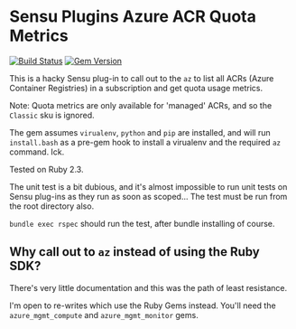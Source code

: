 Sensu Plugins Azure ACR Quota Metrics
=====================================

[![Build Status](https://travis-ci.com/ElvenSpellmaker/sensu-plugins-azure-acr-quota-metrics.svg?branch=master)](https://travis-ci.com/ElvenSpellmaker/sensu-plugins-azure-acr-quota-metrics) [![Gem Version](https://badge.fury.io/rb/sensu-plugins-azure-acr-quota-metrics.svg)](https://badge.fury.io/rb/sensu-plugins-azure-acr-quota-metrics)

This is a hacky Sensu plug-in to call out to the `az` to list all ACRs (Azure
Container Registries) in a subscription and get quota usage metrics.

Note: Quota metrics are only available for 'managed' ACRs, and so the `Classic`
sku is ignored.

The gem assumes `virualenv`, `python` and `pip` are installed, and will run
`install.bash` as a pre-gem hook to install a virualenv and the required `az`
command. Ick.

Tested on Ruby 2.3.

The unit test is a bit dubious, and it's almost impossible to run unit tests on
Sensu plug-ins as they run as soon as scoped...
The test must be run from the root directory also.

`bundle exec rspec` should run the test, after bundle installing of course.

Why call out to `az` instead of using the Ruby SDK?
---------------------------------------------------
There's very little documentation and this was the path of least resistance.

I'm open to re-writes which use the Ruby Gems instead. You'll need the
`azure_mgmt_compute` and `azure_mgmt_monitor` gems.
